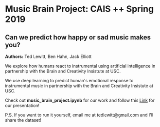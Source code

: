 
# Music Brain Project: CAIS ++ Spring 2019

## Can we predict how happy or sad music makes you?

**Authors:** Ted Lewitt, Ben Hahn, Jack Elliott <br>

We explore how humans react to instrumental using artificial intelligence in partnership with the Brain and Creativity Insistute at USC.

We use deep learning to predict human's emotional response to instrumental music in partnership with the Brain and Creativity Insistute at USC.

Check out **music_brain_project.ipynb** for our work and follow this [Link](https://www.slideshare.net/slideshow/embed_code/key/4EVG3rRu8nNaO) for our presentation!

P.S. If you want to run it yourself, email me at tedlewitt@gmail.com and I'll share the dataset!
